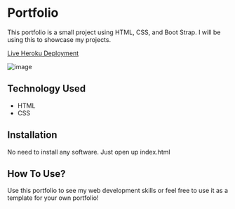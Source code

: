 # Portfolio
This portfolio is a small project using HTML, CSS, and Boot Strap. I will be using this to showcase my projects.

[Live Heroku Deployment](https://casey-bloom-portfolio.herokuapp.com/)

![image](https://user-images.githubusercontent.com/75049442/109874709-7607bd00-7c3d-11eb-84b0-be61730bcb2c.png)

## Technology Used

* HTML
* CSS

## Installation

No need to install any software. Just open up index.html

## How To Use?

Use this portfolio to see my web development skills or feel free to use it as a template for your own portfolio!
